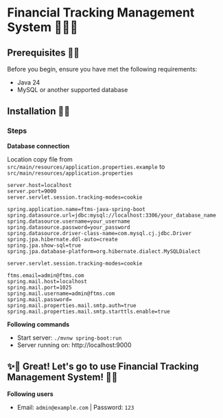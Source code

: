 # Financial Tracking Management System 🎊🎊🎊

## Prerequisites 🧨🧨

Before you begin, ensure you have met the following requirements:

- Java 24
- MySQL or another supported database

## Installation 🧨🧨

### Steps

**Database connection**

Location copy file from `src/main/resources/application.properties.example` to `src/main/resources/application.properties`
```
server.host=localhost
server.port=9000
server.servlet.session.tracking-modes=cookie

spring.application.name=ftms-java-spring-boot
spring.datasource.url=jdbc:mysql://localhost:3306/your_database_name
spring.datasource.username=your_username
spring.datasource.password=your_password
spring.datasource.driver-class-name=com.mysql.cj.jdbc.Driver
spring.jpa.hibernate.ddl-auto=create
spring.jpa.show-sql=true
spring.jpa.database-platform=org.hibernate.dialect.MySQLDialect

server.servlet.session.tracking-modes=cookie

ftms.email=admin@ftms.com
spring.mail.host=localhost
spring.mail.port=1025
spring.mail.username=admin@ftms.com
spring.mail.password=
spring.mail.properties.mail.smtp.auth=true
spring.mail.properties.mail.smtp.starttls.enable=true
```

**Following commands**
- Start server: `./mvnw spring-boot:run`
- Server running on: http://localhost:9000

## ✨🎉 Great! Let's go to use Financial Tracking Management System! 🎉✨

**Following users**
- Email: `admin@example.com` | Password: `123`
